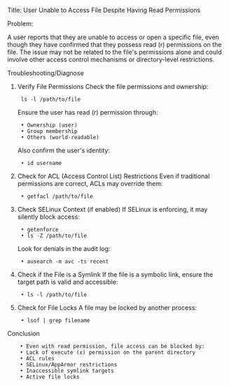 Title: User Unable to Access File Despite Having Read Permissions

Problem:

A user reports that they are unable to access or open a specific file, even though they have confirmed that they possess read (r) permissions on the file. 
The issue may not be related to the file's permissions alone and could involve other access control mechanisms or directory-level restrictions.

Troubleshooting/Diagnose

1. Verify File Permissions
   Check the file permissions and ownership:

		ls -l /path/to/file

   Ensure the user has read (r) permission through:

		• Ownership (user)
		• Group membership
		• Others (world-readable)

   Also confirm the user's identity:

		• id username
	
	
2. Check for ACL (Access Control List) Restrictions
   Even if traditional permissions are correct, ACLs may override them:

		• getfacl /path/to/file
	
3. Check SELinux Context (if enabled)
   If SELinux is enforcing, it may silently block access:

		• getenforce
		• ls -Z /path/to/file

	Look for denials in the audit log:

		• ausearch -m avc -ts recent
	
4. Check if the File is a Symlink
   If the file is a symbolic link, ensure the target path is valid and accessible:

		• ls -l /path/to/file
	
5. Check for File Locks
   A file may be locked by another process:

		• lsof | grep filename
	
	
Conclusion

		• Even with read permission, file access can be blocked by:
		• Lack of execute (x) permission on the parent directory
		• ACL rules
		• SELinux/AppArmor restrictions
		• Inaccessible symlink targets
		• Active file locks